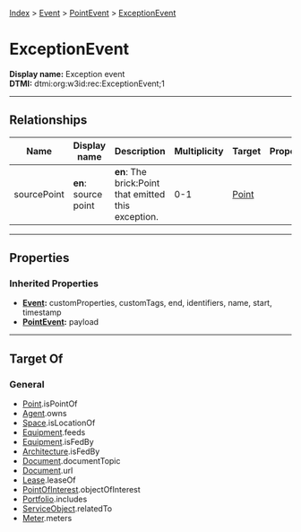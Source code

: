 [Index](../../index.md) > [Event](../Event.md) > [PointEvent](PointEvent.md) > [ExceptionEvent](#)
# ExceptionEvent

**Display name:** Exception event<br />
**DTMI:** dtmi:org:w3id:rec:ExceptionEvent;1

---

## Relationships

|Name|Display name|Description|Multiplicity|Target|Properties|Writable|
|-|-|-|-|-|-|-|
|sourcePoint|**en**: source point|**en**: The brick:Point that emitted this exception.|0-1|[Point](../../Point/Point.md)||True|

---

## Properties

### Inherited Properties
* **[Event](../Event.md):** customProperties, customTags, end, identifiers, name, start, timestamp
* **[PointEvent](PointEvent.md):** payload

---

## Target Of
### General
* [Point](../../Point/Point.md).isPointOf
* [Agent](../../Agent/Agent.md).owns
* [Space](../../Space/Space.md).isLocationOf
* [Equipment](../../Asset/Equipment/Equipment.md).feeds
* [Equipment](../../Asset/Equipment/Equipment.md).isFedBy
* [Architecture](../../Space/Architecture/Architecture.md).isFedBy
* [Document](../../Information/Document/Document.md).documentTopic
* [Document](../../Information/Document/Document.md).url
* [Lease](../Lease.md).leaseOf
* [PointOfInterest](../../Information/PointOfInterest.md).objectOfInterest
* [Portfolio](../../Collection/Portfolio.md).includes
* [ServiceObject](../../Information/ServiceObject/ServiceObject.md).relatedTo
* [Meter](../../Asset/Equipment/Meter/Meter.md).meters
